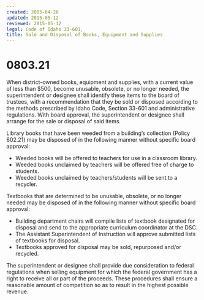```yaml
---
created: 2005-04-26
updated: 2015-05-12
reviewed: 2015-05-12
legal: Code of Idaho 33-601,
title: Sale and Disposal of Books, Equipment and Supplies
---
```


# 0803.21 

When district-owned books, equipment and supplies, with a current value of less than $500, become unusable,
obsolete, or no longer needed, the superintendent or designee shall identify these items to the board of trustees,
with a recommendation that they be sold or disposed according to the methods prescribed by Idaho Code, Section
33-601 and administrative regulations. With board approval, the superintendent or designee shall arrange for the
sale or disposal of said items.

Library books that have been weeded from a building’s collection (Policy 602.21) may be disposed of in the following
manner without specific board approval:


- Weeded books will be offered to teachers for use in a classroom library.
- Weeded books unclaimed by teachers will be offered free of charge to students.
- Weeded books unclaimed by teachers/students will be sent to a recycler.

Textbooks that are determined to be unusable, obsolete, or no longer needed may be disposed of in the following
manner without specific board approval:


- Building department chairs will compile lists of textbook designated for disposal and send to the appropriate
curriculum coordinator at the DSC.
- The Assistant Superintendent of Instruction will approve submitted lists of textbooks for disposal.
- Textbooks approved for disposal may be sold, repurposed and/or recycled.

The superintendent or designee shall provide due consideration to federal regulations when selling equipment for
which the federal government has a right to receive all or part of the proceeds. These procedures shall ensure a
reasonable amount of competition so as to result in the highest possible revenue.

